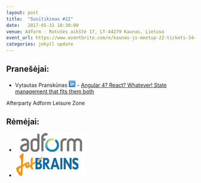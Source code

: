 ```yaml
---
layout: post
title:  "Susitikimas #22"
date:   2017-05-31 18:30:00
venue: Adform - Rotušės aikštė 17, LT-44279 Kaunas, Lietuva
event_url: https://www.eventbrite.com/e/kaunas-js-meetup-22-tickets-34458413041
categories: jekyll update
---
```

## Pranešėjai:
  * Vytautas Pranskūnas [![LinkedIn](img/icon-linkedin.png)](https://www.linkedin.com/in/vytautas-pransk%C5%ABnas-0513b78/) - [Angular 4? React? Whatever! State management that fits them both](https://docs.google.com/presentation/d/1TaKUtfVNj6HJd5gcV1i4pUkS_V4fwhDfJeUche6riSk/pub?start=false&loop=false&delayms=3000&slide=id.g35f391192_00)
  
  Afterparty Adform Leisure Zone

## Rėmėjai:

  * [![Adform](img/adform-logo.png)](http://www.adform.com)
  * [![JetBrains](img/jetbrains-logo.png)](https://www.jetbrains.com/)

